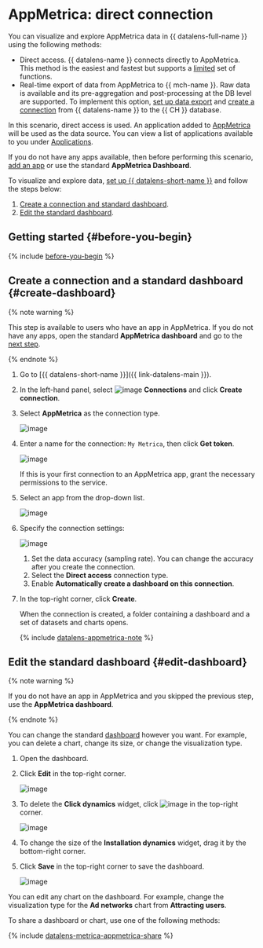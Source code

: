 # AppMetrica: direct connection


You can visualize and explore AppMetrica data in {{ datalens-full-name }} using the following methods:

* Direct access.
   {{ datalens-name }} connects directly to AppMetrica. This method is the easiest and fastest but supports a [limited](../../datalens/function-ref/availability.md) set of functions.
* Real-time export of data from AppMetrica to {{ mch-name }}.
   Raw data is available and its pre-aggregation and post-processing at the DB level are supported. To implement this option, [set up data export](https://appmetrica.yandex.ru/docs/common/cloud/about.html?lang=en) and [create a connection](../../datalens/operations/connection/create-clickhouse.md) from {{ datalens-name }} to the {{ CH }} database.

In this scenario, direct access is used. An application added to [AppMetrica](https://appmetrica.yandex.com) will be used as the data source. You can view a list of applications available to you under [Applications](https://appmetrica.yandex.com/application/list).

If you do not have any apps available, then before performing this scenario, [add an app](https://appmetrica.yandex.ru/docs/quick-start/concepts/quick-start.html) or use the standard **AppMetrica Dashboard**.

To visualize and explore data, [set up {{ datalens-short-name }}](#before-you-begin) and follow the steps below:

1. [Create a connection and standard dashboard](#create-dashboard).
1. [Edit the standard dashboard](#edit-dashboard).


## Getting started {#before-you-begin}

{% include [before-you-begin](../_tutorials_includes/before-you-begin-datalens.md) %}


## Create a connection and a standard dashboard {#create-dashboard}

{% note warning %}

This step is available to users who have an app in AppMetrica. If you do not have any apps, open the standard **AppMetrica dashboard** and go to the [next step](#edit-dashboard).

{% endnote %}

1. Go to [{{ datalens-short-name }}]({{ link-datalens-main }}).
1. In the left-hand panel, select ![image](../../_assets/console-icons/thunderbolt.svg) **Connections** and click **Create connection**.
1. Select **AppMetrica** as the connection type.

   ![image](../../_assets/datalens/solution-06/03-choose-appmetrica.png)

1. Enter a name for the connection: `My Metrica`, then click **Get token**.

   ![image](../../_assets/datalens/solution-06/get-token.png)

   If this is your first connection to an AppMetrica app, grant the necessary permissions to the service.

1. Select an app from the drop-down list.

   ![image](../../_assets/datalens/solution-06/select-an-app.png)

1. Specify the connection settings:

   ![image](../../_assets/datalens/solution-06/specify-fields.png)

   1. Set the data accuracy (sampling rate). You can change the accuracy after you create the connection.
   1. Select the **Direct access** connection type.
   1. Enable **Automatically create a dashboard on this connection**.

1. In the top-right corner, click **Create**.

   When the connection is created, a folder containing a dashboard and a set of datasets and charts opens.

   {% include [datalens-appmetrica-note](../../_includes/datalens/datalens-appmetrica-note.md) %}

## Edit the standard dashboard {#edit-dashboard}

{% note warning %}

If you do not have an app in AppMetrica and you skipped the previous step, use the **AppMetrica dashboard**.

{% endnote %}

You can change the standard [dashboard](../../datalens/concepts/dashboard.md) however you want. For example, you can delete a chart, change its size, or change the visualization type.

1. Open the dashboard.

1. Click **Edit** in the top-right corner.

   ![image](../../_assets/datalens/solution-06/05-edit-dashboard.png)

1. To delete the **Click dynamics** widget, click ![image](../../_assets/console-icons/xmark.svg) in the top-right corner.

   ![image](../../_assets/datalens/solution-06/06-specify-widgets.png)

1. To change the size of the **Installation dynamics** widget, drag it by the bottom-right corner.

1. Click **Save** in the top-right corner to save the dashboard.

   ![image](../../_assets/datalens/solution-06/07-save-dashboard.png)

You can edit any chart on the dashboard. For example, change the visualization type for the **Ad networks** chart from **Attracting users**.

To share a dashboard or chart, use one of the following methods:

{% include [datalens-metrica-appmetrica-share](../../_includes/datalens/datalens-metrica-appmetrica-share.md) %}

